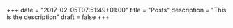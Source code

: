 +++
date = "2017-02-05T07:51:49+01:00"
title = "Posts"
description = "This is the description"
draft = false
+++

